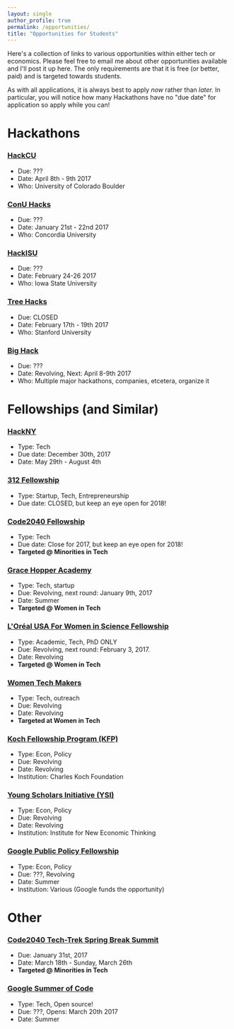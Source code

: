```yaml
---
layout: single
author_profile: true
permalink: /opportunities/
title: "Opportunities for Students"
---
```


Here's a collection of links to various opportunities within either tech or economics. Please feel free to email me about other opportunities available and I'll post it up here. The only requirements are that it is free (or better, paid) and is targeted towards students.

As with all applications, it is always best to apply *now* rather than *later.* In particular, you will notice how many Hackathons have no "due date" for application so apply while you can!

# Hackathons

### [HackCU](https://hackcu.org/) 

- Due: ???
- Date: April 8th - 9th 2017
- Who: University of Colorado Boulder

### [ConU Hacks](https://conuhacks.io/) 

- Due: ???
- Date: January 21st - 22nd 2017
- Who: Concordia University

### [HackISU](http://hackisu.org/)

- Due: ???
- Date: February 24-26 2017
- Who: Iowa State University

### [Tree Hacks](https://www.treehacks.com/)

- Due: CLOSED 
- Date: February 17th - 19th 2017 
- Who: Stanford University

### [Big Hack](http://www.bighack.org/)

- Due: ???
- Date: Revolving, Next: April 8-9th 2017
- Who: Multiple major hackathons, companies, etcetera, organize it

# Fellowships (and Similar)

### [HackNY](https://apply.hackny.org/) 

- Type: Tech
- Due date: December 30th, 2017
- Date: May 29th - August 4th

### [312 Fellowship](http://312fellowship.com/) 

- Type: Startup, Tech, Entrepreneurship 
- Due date: CLOSED, but keep an eye open for 2018!

### [Code2040 Fellowship](http://www.code2040.org/students/) 

- Type: Tech
- Due date: Close for 2017, but keep an eye open for 2018!
- **Targeted @ Minorities in Tech**

### [Grace Hopper Academy](https://www.gracehopper.com/)

- Type: Tech, startup
- Due: Revolving, next round:  January 9th, 2017
- Date: Summer
- **Targeted @ Women in Tech**

### [L'Oréal USA For Women in Science Fellowship](https://lorealfwis.aaas.org/login/indexA.cfm)

- Type: Academic, Tech, PhD ONLY
- Due: Revolving, next round: February 3, 2017.
- Date: Revolving
- **Targeted @ Women in Tech**

### [Women Tech Makers](ttps://www.womentechmakers.com)

- Type: Tech, outreach
- Due: Revolving
- Date: Revolving
- **Targeted at Women in Tech**

### [Koch Fellowship Program (KFP)](https://www.charleskochinstitute.org/professional-education/semester-long-opportunities/koch-fellow-program-policy/)

- Type: Econ, Policy
- Due: Revolving
- Date: Revolving
- Institution: Charles Koch Foundation

### [Young Scholars Initiative (YSI)](https://www.ineteconomics.org/education/young-scholars-initiative)

- Type: Econ, Policy
- Due: Revolving
- Date: Revolving
- Institution: Institute for New Economic Thinking

### [Google Public Policy Fellowship](https://www.google.com/policyfellowship/)

- Type: Econ, Policy
- Due: ???, Revolving
- Date: Summer
- Institution: Various (Google funds the opportunity)

# Other

### [Code2040 Tech-Trek Spring Break Summit](http://www.code2040.org/apply-to-trek) 

- Due: January 31st, 2017
- Date: March 18th - Sunday, March 26th
- **Targeted @ Minorities in Tech**

### [Google Summer of Code](https://developers.google.com/open-source/gsoc/)

- Type: Tech, Open source!
- Due: ???, Opens: March 20th 2017
- Date: Summer

